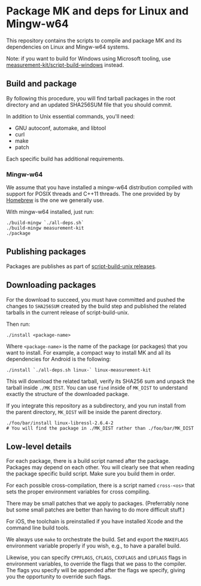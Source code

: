 # Package MK and deps for Linux and Mingw-w64

This repository contains the scripts to compile and package MK and its
dependencies on Linux and Mingw-w64 systems.

Note: if you want to build for Windows using Microsoft tooling, use
[measurement-kit/script-build-windows](
https://github.com/measurement-kit/script-build-windows) instead.

## Build and package

By following this procedure, you will find tarball packages in the root
directory and an updated SHA256SUM file that you should commit.

In addition to Unix essential commands, you'll need:

- GNU autoconf, automake, and libtool
- curl
- make
- patch

Each specific build has additional requirements.

### Mingw-w64

We assume that you have installed a mingw-w64 distribution compiled with
support for POSIX threads and C++11 threads. The one provided by by
[Homebrew](brew.sh) is the one we generally use.

With mingw-w64 installed, just run:

```
./build-mingw `./all-deps.sh`
./build-mingw measurement-kit
./package
```

## Publishing packages

Packages are publishes as part of [script-build-unix releases](
https://github.com/measurement-kit/script-build-unix/releases).

## Downloading packages

For the download to succeed, you must have committed and pushed the
changes to `SHA256SUM` created by the build step and published the
related tarballs in the current release of script-build-unix.

Then run:

```
./install <package-name>
```

Where `<package-name>` is the name of the package (or packages) that
you want to install. For example, a compact way to install MK and all
its dependencies for Android is the following:

```
./install `./all-deps.sh linux-` linux-measurement-kit
```

This will download the related tarball, verify its SHA256 sum and unpack
the tarball inside `./MK_DIST`. You can use `find` inside of `MK_DIST` to
understand exactly the structure of the downloaded package.

If you integrate this repository as a subdirectory, and you run install
from the parent directory, `MK_DIST` will be inside the parent directory.

```
./foo/bar/install linux-libressl-2.6.4-2
# You will find the package in ./MK_DIST rather than ./foo/bar/MK_DIST
```

## Low-level details

For each package, there is a build script named after the package. Packages
may depend on each other. You will clearly see that when reading the package
specific build script. Make sure you build them in order.

For each possible cross-compilation, there is a script named `cross-<os>`
that sets the proper environment variables for cross compiling.

There may be small patches that we apply to packages. (Preferrably none but
some small patches are better than having to do more difficult stuff.)

For iOS, the toolchain is preinstalled if you have installed Xcode and the
command line build tools.

We always use `make` to orchestrate the build. Set and export the `MAKEFLAGS`
environment variable properly if you wish, e.g., to have a parallel build.

Likewise, you can specify `CPPFLAGS`, `CFLAGS`, `CXXFLAGS` and `LDFLAGS`
flags in environment variables, to override the flags that we pass to
the compiler. The flags you specify will be appended after the flags we
specify, giving you the opportunity to override such flags.
